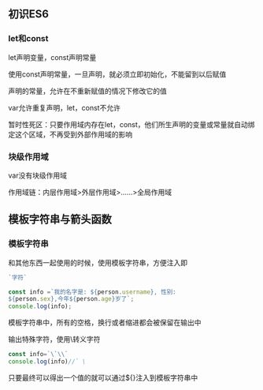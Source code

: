 ## 初识ES6

### let和const

let声明变量，const声明常量 

 使用const声明常量，一旦声明，就必须立即初始化，不能留到以后赋值

声明的常量，允许在不重新赋值的情况下修改它的值

 var允许重复声明，let，const不允许

暂时性死区：只要作用域内存在let，const，他们所生声明的变量或常量就自动绑定这个区域，不再受到外部作用域的影响

### 块级作用域

var没有块级作用域 

作用域链：内层作用域>外层作用域>......>全局作用域

## 模板字符串与箭头函数

### 模板字符串

和其他东西一起使用的时候，使用模板字符串，方便注入即 

```js
`字符`
```

```js
const info =`我的名字是: ${person.username}, 性别:
${person.sex},今年${person.age}岁了`;
console.log(info);
```

模板字符串中，所有的空格，换行或者缩进都会被保留在输出中

输出特殊字符，使用\转义字符

```js
const info=`\`\\`
console.log(info)//` \
```

只要最终可以得出一个值的就可以通过${}注入到模板字符串中

 